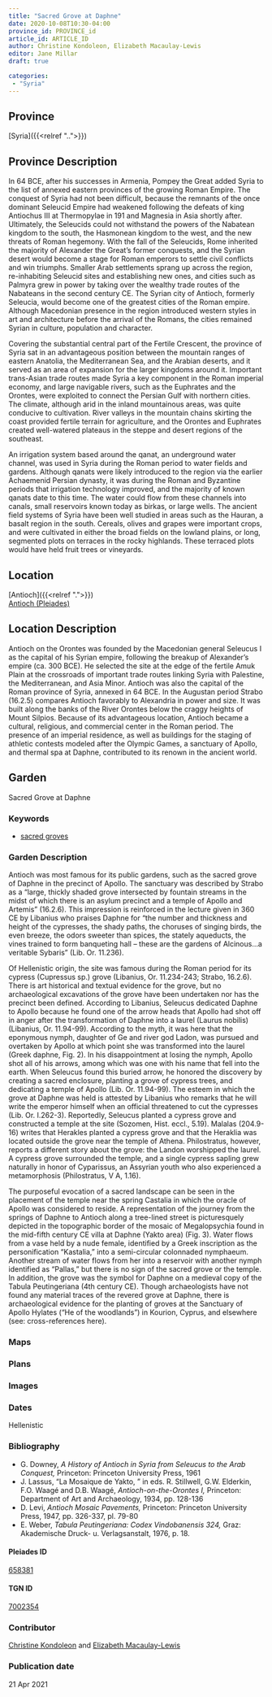 ```yaml
---
title: "Sacred Grove at Daphne"
date: 2020-10-08T10:30-04:00
province_id: PROVINCE_id
article_id: ARTICLE_ID
author: Christine Kondoleon, Elizabeth Macaulay-Lewis
editor: Jane Millar
draft: true

categories:
 - "Syria"
---
```


## Province
[Syria]({{<relref "..">}})

## Province Description
In 64 BCE, after his successes in Armenia, Pompey the Great added Syria to the list of annexed eastern provinces of the growing Roman Empire.  The conquest of Syria had not been difficult, because the remnants of the once dominant Seleucid Empire had weakened following the defeats of king Antiochus III at Thermopylae in 191 and Magnesia in Asia shortly after.  Ultimately, the Seleucids could not withstand the powers of the Nabatean kingdom to the south, the Hasmonean kingdom to the west, and the new threats of Roman hegemony.  With the fall of the Seleucids, Rome inherited the majority of Alexander the Great’s former conquests, and the Syrian desert would become a stage for Roman emperors to settle civil conflicts and win triumphs.  Smaller Arab settlements sprang up across the region, re-inhabiting Seleucid sites and establishing new ones, and cities such as Palmyra grew in power by taking over the wealthy trade routes of the Nabateans in the second century CE.  The Syrian city of Antioch, formerly Seleucia, would become one of the greatest cities of the Roman empire. Although Macedonian presence in the region introduced western styles in art and architecture before the arrival of the Romans, the cities remained Syrian in culture, population and character.  

Covering the substantial central part of the Fertile Crescent, the province of Syria sat in an advantageous position between the mountain ranges of eastern Anatolia, the Mediterranean Sea, and the Arabian deserts, and it served as an area of expansion for the larger kingdoms around it. Important trans-Asian trade routes made Syria a key component in the Roman imperial economy, and large navigable rivers, such as the Euphrates and the Orontes, were exploited to connect the Persian Gulf with northern cities.  The climate, although arid in the inland mountainous areas, was quite conducive to cultivation. River valleys in the mountain chains skirting the coast provided fertile terrain for agriculture, and the Orontes and Euphrates created well-watered plateaus in the steppe and desert regions of the southeast.  

An irrigation system based around the qanat, an underground water channel, was used in Syria during the Roman period to water fields and gardens.  Although qanats were likely introduced to the region via the earlier Achaemenid Persian dynasty, it was during the Roman and Byzantine periods that irrigation technology improved, and the majority of known qanats date to this time.  The water could flow from these channels into canals, small reservoirs known today as birkas, or large wells.  The ancient field systems of Syria have been well studied in areas such as the Hauran, a basalt region in the south.  Cereals, olives and grapes were important crops, and were cultivated in either the broad fields on the lowland plains, or long, segmented plots on terraces in the rocky highlands.  These terraced plots would have held fruit trees or vineyards.

## Location

[Antioch]({{<relref ".">}}) \
[Antioch (Pleiades)](https://pleiades.stoa.org/places/658381)

<!--### Location Description-->

## Location Description
Antioch on the Orontes was founded by the Macedonian general Seleucus I as the capital of his Syrian empire, following the breakup of Alexander’s empire (ca. 300 BCE).  He selected the site at the edge of the fertile Amuk Plain at the crossroads of important trade routes linking Syria with Palestine, the Mediterranean, and Asia Minor. Antioch was also the capital of the Roman province of Syria, annexed in 64 BCE. In the Augustan period Strabo (16.2.5) compares Antioch favorably to Alexandria in power and size. It was built along the banks of the River Orontes below the craggy heights of Mount Silpios. Because of its advantageous location, Antioch became a cultural, religious, and commercial center in the Roman period. The presence of an imperial residence, as well as buildings for the staging of athletic contests modeled after the Olympic Games, a sanctuary of Apollo, and thermal spa at Daphne, contributed to its renown in the ancient world.

<!--## Sublocation-->

<!--### Sublocation Description-->

<!-- DESCRIPTION -->

## Garden
Sacred Grove at Daphne

### Keywords
- [sacred groves](http://vocab.getty.edu/page/aat/300251876)

### Garden Description
Antioch was most famous for its public gardens, such as the sacred grove of Daphne in the precinct of Apollo.  The sanctuary was described by Strabo as a “large, thickly shaded grove intersected by fountain streams in the midst of which there is an asylum precinct and a temple of Apollo and Artemis” (16.2.6). This impression is reinforced in the lecture given in 360 CE by Libanius who praises Daphne for “the number and thickness and height of the cypresses, the shady paths, the choruses of singing birds, the even breeze, the odors sweeter than spices, the stately aqueducts, the vines trained to form banqueting hall – these are the gardens of Alcinous…a veritable Sybaris” (Lib. Or. 11.236).

Of Hellenistic origin, the site was famous during the Roman period for its cypress (Cupressus sp.) grove (Libanius, Or. 11.234-243; Strabo, 16.2.6). There is art historical and textual evidence for the grove, but no archaeological excavations of the grove have been undertaken nor has the precinct been defined.  According to Libanius, Seleucus dedicated Daphne to Apollo because he found one of the arrow heads that Apollo had shot off in anger after the transformation of Daphne into a laurel (Laurus nobilis) (Libanius, Or. 11.94-99). According to the myth, it was here that the eponymous nymph, daughter of Ge and river god Ladon, was pursued and overtaken by Apollo at which point she was transformed into the laurel (Greek daphne, Fig. 2).  In his disappointment at losing the nymph, Apollo shot all of his arrows, among which was one with his name that fell into the earth. When Seleucus found this buried arrow, he honored the discovery by creating a sacred enclosure, planting a grove of cypress trees, and dedicating a temple of Apollo (Lib. Or. 11.94-99). The esteem in which the grove at Daphne was held is attested by Libanius who remarks that he will write the emperor himself when an official threatened to cut the cypresses (Lib. Or. I.262-3). Reportedly, Seleucus planted a cypress grove and constructed a temple at the site (Sozomen, Hist. eccl., 5.19). Malalas (204.9-16) writes that Herakles planted a cypress grove and that the Heraklia was located outside the grove near the temple of Athena.   Philostratus, however, reports a different story about the grove: the Landon worshipped the laurel. A cypress grove surrounded the temple, and a single cypress sapling grew naturally in honor of Cyparissus, an Assyrian youth who also experienced a metamorphosis (Philostratus, V A, 1.16).

The purposeful evocation of a sacred landscape can be seen in the placement of the temple near the spring Castalia in which the oracle of Apollo was considered to reside. A representation of the journey from the springs of Daphne to Antioch along a tree-lined street is picturesquely depicted in the topographic border of the mosaic of Megalopsychia found in the mid-fifth century CE villa at Daphne (Yakto area) (Fig. 3).  Water flows from a vase held by a nude female, identified by a Greek inscription as the personification “Kastalia,” into a semi-circular colonnaded nymphaeum. Another stream of water flows from her into a reservoir with another nymph identified as “Pallas,” but there is no sign of the sacred grove or the temple. In addition, the grove was the symbol for Daphne on a medieval copy of the Tabula Peutingeriana (4th century CE). Though archaeologists have not found any material traces of the revered grove at Daphne, there is archaeological evidence for the planting of groves at the Sanctuary of Apollo Hylates (“He of the woodlands”) in Kourion, Cyprus, and elsewhere (see: cross-references here).

### Maps

<!--
{{< figure src="IMG_URL" alt="ALT_TEXT" title="CAPTION" >}}
-->

### Plans
<!--
{{< figure src="IMG_URL" alt="ALT_TEXT" title="CAPTION" >}}
-->

### Images

<!--
{{< figure src="IMG_URL" alt="ALT_TEXT" title="CAPTION" >}}
-->

### Dates
Hellenistic

### Bibliography
- G. Downey,  *A History of Antioch in Syria from Seleucus to the Arab Conquest,* Princeton: Princeton University Press, 1961
- J. Lassus, “La Mosaique de Yakto, ” in eds. R. Stillwell, G.W. Elderkin, F.O. Waagé and D.B. Waagé, *Antioch-on-the-Orontes I,* Princeton: Department of Art and Archaeology, 1934, pp. 128-136
- D. Levi, *Antioch Mosaic Pavements,* Princeton: Princeton University Press, 1947, pp. 326-337, pl. 79-80
- E. Weber,  *Tabula Peutingeriana: Codex Vindobanensis 324,* Graz: Akademische Druck- u. Verlagsanstalt, 1976, p. 18.

<!--#### Periodo ID-->

<!-- [PERIODO_ID](https://pleiades.stoa.org/places/PLEIADES_ID) -->

#### Pleiades ID

[658381](https://pleiades.stoa.org/places/658381)

#### TGN ID
[7002354](http://vocab.getty.edu/page/tgn/7002354)

### Contributor
[Christine Kondoleon](#) and [Elizabeth Macaulay-Lewis](#)

### Publication date

21 Apr 2021

<!--### Related articles-->

<!-- Links to other related articles. Leave blank for now -->